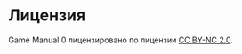 # Лицензия

Game Manual 0 лицензировано по лицензии [CC BY-NC 2.0](https://github.com/gamemanual0/gm0/blob/main/LICENSE).